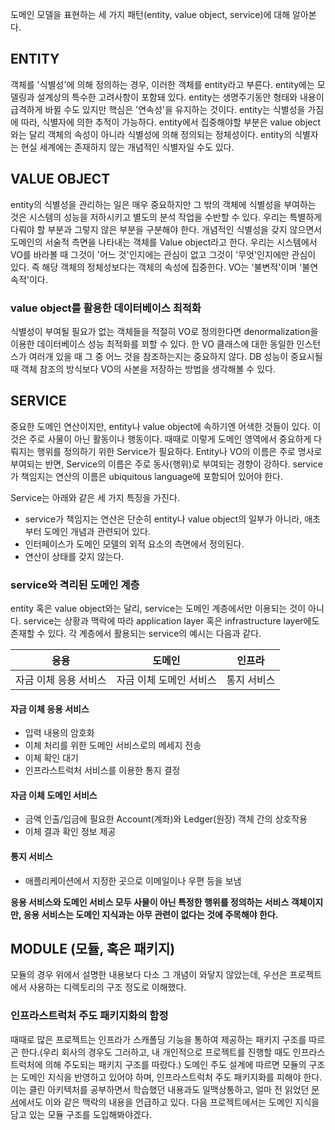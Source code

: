 도메인 모델을 표현하는 세 가지 패턴(entity, value object, service)에 대해 알아본다.

## ENTITY
객체를 '식별성'에 의해 정의하는 경우, 이러한 객체를 entity라고 부른다. entity에는 모델링과 설계상의 특수한 고려사항이 포함돼 있다. entity는 생명주기동안
형태와 내용이 급격하게 바뀔 수도 있지만 핵심은 '연속성'을 유지하는 것이다. entity는 식별성을 가짐에 따라, 식별자에 의한 추적이 가능하다. entity에서 집중해야할 부분은
value object와는 달리 객체의 속성이 아니라 식별성에 의해 정의되는 정체성이다. entity의 식별자는 현실 세계에는 존재하지 않는 개념적인 식별자일 수도 있다.

## VALUE OBJECT
entity의 식별성을 관리하는 일은 매우 중요하지만 그 밖의 객체에 식별성을 부여하는 것은 시스템의 성능을 저하시키고 별도의 분석 작업을 수반할 수 있다.
우리는 특별하게 다뤄야 할 부분과 그렇지 않은 부분을 구분해야 한다. 개념적인 식별성을 갖지 않으면서 도메인의 서술적 측면을 나타내는 객체를 Value object라고 한다.
우리는 시스템에서 VO를 바라볼 때 그것이 '어느 것'인지에는 관심이 없고 그것이 '무엇'인지에만 관심이 있다. 즉 해당 객체의 정체성보다는 객체의 속성에 집중한다.
VO는 '불변적'이며 '불연속적'이다.

### value object를 활용한 데이터베이스 최적화
식별성이 부여될 필요가 없는 객체들을 적절히 VO로 정의한다면 denormalization을 이용한 데이터베이스 성능 최적화를 꾀할 수 있다. 한 VO 클래스에 대한 동일한 인스턴스가 여러개 있을 때
그 중 어느 것을 참조하는지는 중요하지 않다. DB 성능이 중요시될 때 객체 참조의 방식보다 VO의 사본을 저장하는 방법을 생각해볼 수 있다.

## SERVICE
중요한 도메인 연산이지만, entity나 value object에 속하기엔 어색한 것들이 있다. 이것은 주로 사물이 아닌 활동이나 행동이다. 때때로 이렇게 도메인 영역에서
중요하게 다뤄지는 행위를 정의하기 위한 Service가 필요하다. Entity나 VO의 이름은 주로 명사로 부여되는 반면, Service의 이름은 주로 동사(행위)로 부여되는 경향이 강하다.
service가 책임지는 연산의 이름은 ubiquitous language에 포함되어 있어야 한다.

Service는 아래와 같은 세 가지 특징을 가진다.

- service가 책임지는 연산은 단순히 entity나 value object의 일부가 아니라, 애초부터 도메인 개념과 관련되어 있다.
- 인터페이스가 도메인 모델의 외적 요소의 측면에서 정의된다.
- 연산이 상태를 갖지 않는다.

### service와 격리된 도메인 계층
entity 혹은 value object와는 달리, service는 도메인 계층에서만 이용되는 것이 아니다. service는 상황과 맥락에 따라 application layer 혹은 infrastructure layer에도
존재할 수 있다. 각 계층에서 활용되는 service의 예시는 다음과 같다.

| 응용 | 도메인 | 인프라 |
| ---- | ----- | ------ |
| 자금 이체 응용 서비스 | 자금 이체 도메인 서비스 | 통지 서비스 |

#### 자금 이체 응용 서비스
- 입력 내용의 암호화
- 이체 처리를 위한 도메인 서비스로의 메세지 전송
- 이체 확인 대기
- 인프라스트럭처 서비스를 이용한 통지 결정

#### 자금 이체 도메인 서비스
- 금액 인출/입금에 필요한 Account(계좌)와 Ledger(원장) 객체 간의 상호작용
- 이체 결과 확인 정보 제공

#### 통지 서비스
- 애플리케이션에서 지정한 곳으로 이메일이나 우편 등을 보냄

**응용 서비스와 도메인 서비스 모두 사물이 아닌 특정한 행위를 정의하는 서비스 객체이지만, 응용 서비스는 도메인 지식과는 아무 관련이 없다는 것에 주목해야 한다.**

## MODULE (모듈, 혹은 패키지)
모듈의 경우 위에서 설명한 내용보다 다소 그 개념이 와닿지 않았는데, 우선은 프로젝트에서 사용하는 디렉토리의 구조 정도로 이해했다.

### 인프라스트럭처 주도 패키지화의 함정
때때로 많은 프로젝트는 인프라가 스캐폴딩 기능을 통하여 제공하는 패키지 구조를 따르곤 한다.(우리 회사의 경우도 그러하고, 내 개인적으로 프로젝트를 진행할 때도 인프라스트럭처에 의해 주도되는 패키지 구조를 따랐다.) 도메인 주도 설계에 따르면 모듈의 구조는 도메인 지식을 반영하고 있어야 하며, 인프라스트럭처 주도 패키지화를 피해야 한다. 이는 클린 아키텍처를 공부하면서 학습했던 내용과도 일맥상통하고, 얼마 전 읽었던 [문서]( https://github.com/cheese10yun/spring-guide/blob/master/docs/directory-guide.md)에서도 이와 같은 맥락의 내용을 언급하고 있다. 다음 프로젝트에서는 도메인 지식을 담고 있는 모듈 구조를 도입해봐야겠다.
